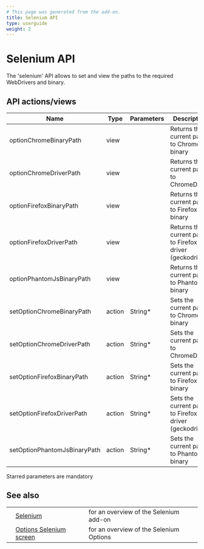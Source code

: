 ```yaml
---
# This page was generated from the add-on.
title: Selenium API
type: userguide
weight: 2
---
```


# Selenium API

The 'selenium' API allows to set and view the paths to the required WebDrivers and binary.

## API actions/views

|             Name             |  Type  | Parameters |                       Description                        |
|------------------------------|--------|------------|----------------------------------------------------------|
| optionChromeBinaryPath       | view   |            | Returns the current path to Chrome binary                |
| optionChromeDriverPath       | view   |            | Returns the current path to ChromeDriver                 |
| optionFirefoxBinaryPath      | view   |            | Returns the current path to Firefox binary               |
| optionFirefoxDriverPath      | view   |            | Returns the current path to Firefox driver (geckodriver) |
| optionPhantomJsBinaryPath    | view   |            | Returns the current path to PhantomJS binary             |
| setOptionChromeBinaryPath    | action | String\*   | Sets the current path to Chrome binary                   |
| setOptionChromeDriverPath    | action | String\*   | Sets the current path to ChromeDriver                    |
| setOptionFirefoxBinaryPath   | action | String\*   | Sets the current path to Firefox binary                  |
| setOptionFirefoxDriverPath   | action | String\*   | Sets the current path to Firefox driver (geckodriver)    |
| setOptionPhantomJsBinaryPath | action | String\*   | Sets the current path to PhantomJS binary                |

Starred parameters are mandatory

## See also

|   |                                                                   |                                         |
|---|-------------------------------------------------------------------|-----------------------------------------|
|   | [Selenium](/docs/desktop/addons/selenium/)                        | for an overview of the Selenium add-on  |
|   | [Options Selenium screen](/docs/desktop/addons/selenium/options/) | for an overview of the Selenium Options |
